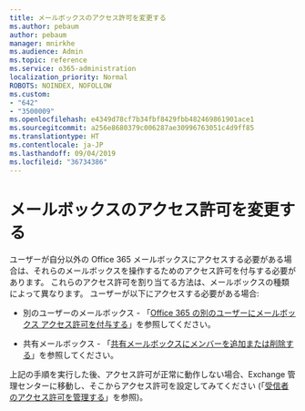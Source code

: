 ```yaml
---
title: メールボックスのアクセス許可を変更する
ms.author: pebaum
author: pebaum
manager: mnirkhe
ms.audience: Admin
ms.topic: reference
ms.service: o365-administration
localization_priority: Normal
ROBOTS: NOINDEX, NOFOLLOW
ms.custom:
- "642"
- "3500009"
ms.openlocfilehash: e4349d78cf7b34fbf8429fbb482469861901ace1
ms.sourcegitcommit: a256e8680379c006287ae30996763051c4d9ff85
ms.translationtype: HT
ms.contentlocale: ja-JP
ms.lasthandoff: 09/04/2019
ms.locfileid: "36734386"
---
```

# <a name="changing-permissions-on-a-mailbox"></a>メールボックスのアクセス許可を変更する

ユーザーが自分以外の Office 365 メールボックスにアクセスする必要がある場合は、それらのメールボックスを操作するためのアクセス許可を付与する必要があります。 これらのアクセス許可を割り当てる方法は、メールボックスの種類によって異なります。 ユーザーが以下にアクセスする必要がある場合:
  
- 別のユーザーのメールボックス - 「[Office 365 の別のユーザーにメールボックス アクセス許可を付与する](https://docs.microsoft.com//office365/admin/add-users/give-mailbox-permissions-to-another-user)」を参照してください。
    
- 共有メールボックス - 「[共有メールボックスにメンバーを追加または削除する](https://support.office.com/article/add-or-remove-members-from-a-shared-mailbox-a1cd0ae0-216c-4dc1-8171-bfacfbd4c1a7)」を参照してください。
    
上記の手順を実行した後、アクセス許可が正常に動作しない場合、Exchange 管理センターに移動し、そこからアクセス許可を設定してみてください (「[受信者のアクセス許可を管理する](https://technet.microsoft.com/library/jj919240%28v=exchg.150%29.aspx)」を参照)。
  
